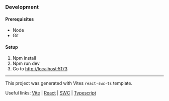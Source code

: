 ### Development
#### Prerequisites
- Node
- Git

#### Setup
1. Npm install
2. Npm run dev
3. Go to [http://localhost:5173](http://localhost:5173)

---
This project was generated with Vites `react-swc-ts` template.

Useful links: [Vite][vite] | [React][react] | [SWC][swc] | [Typescript][ts]

[vite]: https://vitejs.dev/guide/
[react]: https://reactjs.org/
[swc]: https://swc.rs/
[ts]: https://www.typescriptlang.org/